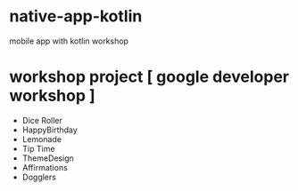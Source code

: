 # native-app-kotlin
mobile app with kotlin workshop
# workshop project [ google developer workshop ]
- Dice Roller
- HappyBirthday
- Lemonade
- Tip Time
- ThemeDesign
- Affirmations
- Dogglers
